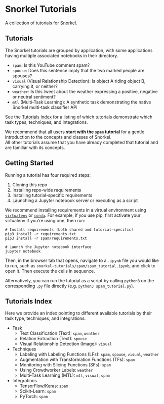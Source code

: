 # Snorkel Tutorials
A collection of tutorials for [Snorkel](http://snorkel.org).

## Tutorials
The Snorkel tutorials are grouped by application, with some applications having multiple associated notebooks in their directory.
* `spam`: Is this YouTube comment spam?
* `spouse`: Does this sentence imply that the two marked people are spouses?
* `visual` (Visual Relationship Detection): Is object A riding object B, carrying it, or neither?
* `weather`: Is this tweet about the weather expressing a positive, negative or neutral sentiment?
* `mtl` (Multi-Task Learning): A synthetic task demonstrating the native Snorkel multi-task classifier API

See the [Tutorials Index](#tutorials-index) for a listing of which tutorials demonstrate which task types, techniques, and integrations.

We recommend that all users **start with the `spam` tutorial** for a gentle introduction to the concepts and classes of Snorkel.  
All other tutorials assume that you have already completed that tutorial and are familiar with its concepts.

## Getting Started
Running a tutorial has four required steps:

1. Cloning this repo
1. Installing repo-wide requirements
1. Installing tutorial-specific requirements
1. Launching a Jupyter notebook server or executing as a script

We recommend installing requirements in a virtual environment using [`virtualenv`](https://virtualenv.pypa.io/en/latest/) or [`conda`](https://docs.conda.io/en/latest/).
For example, if you use pip, first activate your virtualenv if you're using one, then run:
```
# Install requirements (both shared and tutorial-specific)
pip3 install -r requirements.txt
pip3 install -r spam/requirements.txt

# Launch the Jupyter notebook interface
jupyter notebook
```
Then, in the browser tab that opens, navigate to a `.ipynb` file you would like to run, such as `snorkel-tutorials/spam/spam_tutorial.ipynb`, and click to open it. 
Then execute the cells in sequence.

Alternatively, you can run the tutorial as a script by calling `python3` on the corresponding `.py` file directly (e.g. `python3 spam_tutorial.py`).


## <a name="tutorials-index"> Tutorials Index </a>
Here we provide an index pointing to different available tutorials by their task type, techniques, and integrations.
* Task
    * Text Classification (Text): `spam`, `weather`
    * Relation Extraction (Text): `spouse`
    * Visual Relationship Detection (Image): `visual`
* Techniques
    * Labeling with Labeling Functions (LFs): `spam`, `spouse`, `visual`, `weather`
    * Augmentation with Transformation Functions (TFs): `spam`
    * Monitoring with Slicing Functions (SFs): `spam`
    * Using Crowdworker Labels: `weather`
    * Multi-Task Learning (MTL): `mtl`, `visual`, `spam`
* Integrations
    * TensorFlow/Keras: `spam`
    * Scikit-Learn: `spam`
    * PyTorch: `spam`
